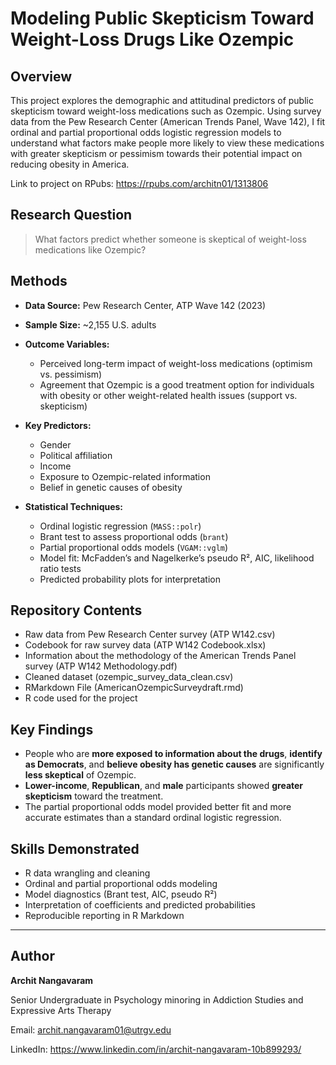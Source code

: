 # Modeling Public Skepticism Toward Weight-Loss Drugs Like Ozempic

## Overview

This project explores the demographic and attitudinal predictors of public skepticism toward weight-loss medications such as Ozempic. Using survey data from the Pew Research Center (American Trends Panel, Wave 142), I fit ordinal and partial proportional odds logistic regression models to understand what factors make people more likely to view these medications with greater skepticism or pessimism towards their potential impact on reducing obesity in America.

Link to project on RPubs: https://rpubs.com/architn01/1313806


##  Research Question

> What factors predict whether someone is skeptical of weight-loss medications like Ozempic?

## Methods

- **Data Source:** Pew Research Center, ATP Wave 142 (2023)
- **Sample Size:** ~2,155 U.S. adults
- **Outcome Variables:**  
  - Perceived long-term impact of weight-loss medications (optimism vs. pessimism)  
  - Agreement that Ozempic is a good treatment option for individuals with obesity or other weight-related health issues (support vs. skepticism)

- **Key Predictors:**  
  - Gender  
  - Political affiliation  
  - Income  
  - Exposure to Ozempic-related information 
  - Belief in genetic causes of obesity  

- **Statistical Techniques:**  
  - Ordinal logistic regression (`MASS::polr`)  
  - Brant test to assess proportional odds (`brant`)  
  - Partial proportional odds models (`VGAM::vglm`)  
  - Model fit: McFadden’s and Nagelkerke’s pseudo R², AIC, likelihood ratio tests  
  - Predicted probability plots for interpretation

## Repository Contents
  - Raw data from Pew Research Center survey (ATP W142.csv)
  - Codebook for raw survey data (ATP W142 Codebook.xlsx)
  - Information about the methodology of the American Trends Panel survey (ATP W142 Methodology.pdf)
  - Cleaned dataset (ozempic_survey_data_clean.csv)
  - RMarkdown File (AmericanOzempicSurveydraft.rmd)
  - R code used for the project

## Key Findings

- People who are **more exposed to information about the drugs**, **identify as Democrats**, and **believe obesity has genetic causes** are significantly **less skeptical** of Ozempic.
- **Lower-income**, **Republican**, and **male** participants showed **greater skepticism** toward the treatment.
- The partial proportional odds model provided better fit and more accurate estimates than a standard ordinal logistic regression.


## Skills Demonstrated

- R data wrangling and cleaning
- Ordinal and partial proportional odds modeling
- Model diagnostics (Brant test, AIC, pseudo R²)
- Interpretation of coefficients and predicted probabilities
- Reproducible reporting in R Markdown


---

## Author

**Archit Nangavaram**

Senior Undergraduate in Psychology minoring in Addiction Studies and Expressive Arts Therapy 

Email: archit.nangavaram01@utrgv.edu 

LinkedIn: https://www.linkedin.com/in/archit-nangavaram-10b899293/
